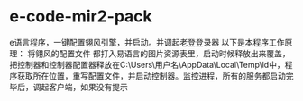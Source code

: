 # e-code-mir2-pack
e语言程序，一键配置翎风引擎，并启动。并调起老登登录器
以下是本程序工作原理：
将翎风的配置文件 都打入易语言的图片资源表里，启动时候释放出来覆盖，把控制器和控制器配置器释放在C:\Users\用户名\AppData\Local\Temp\ld中，程序获取所在位置，重写配置文件，并启动控制器。监控进程，所有的服务都启动完毕后，调起客户端，如果没有提示

